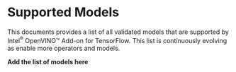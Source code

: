 # Supported Models

This documents provides a list of all validated models that are supported by Intel<sup>®</sup> OpenVINO™ Add-on for TensorFlow. This list is continuously evolving as enable more operators and models. 

**Add the list of models here**
